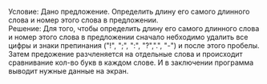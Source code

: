 Условие: Дано предложение. Определить длину его самого длинного слова и номер этого 
слова в предложении.  
Решение: Для того, чтобы определить длину его самого длинного слова и номер этого 
слова в предложении сначало небходимо удалить все цифры и знаки препинания ("!", ";", ":", "?",".", "-") и после этого пробелы.
Затем предожение разчленяется на отдельные слова и происходит сравнивание кол-во букв в каждом слове. И в заключении программа
выводит нужные данные на экран.
